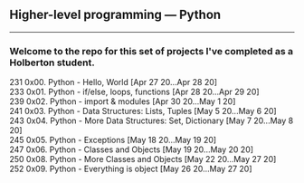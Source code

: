 ##  Higher-level programming ― Python
-------------------------------------------------------------------------

### Welcome to the repo for this set of projects I've completed as a Holberton student.

231 0x00. Python - Hello, World [Apr 27 20...Apr 28 20]<br>
233 0x01. Python - if/else, loops, functions [Apr 28 20...Apr 29 20]<br>
239 0x02. Python - import & modules [Apr 30 20...May 1 20]<br>
241 0x03. Python - Data Structures: Lists, Tuples [May 5 20...May 6 20]<br>
243 0x04. Python - More Data Structures: Set, Dictionary [May 7 20...May 8 20]<br>
245 0x05. Python - Exceptions [May 18 20...May 19 20]<br>
247 0x06. Python - Classes and Objects [May 19 20...May 20 20]<br>
250 0x08. Python - More Classes and Objects [May 22 20...May 27 20]<br>
252 0x09. Python - Everything is object [May 26 20...May 27 20]<br>



